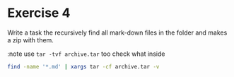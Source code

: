# Exercise 4

Write a task the recursively find all mark-down files in the folder and makes a zip with them.

:note use `tar -tvf archive.tar` too check what inside

```bash
find -name '*.md' | xargs tar -cf archive.tar -v
```
